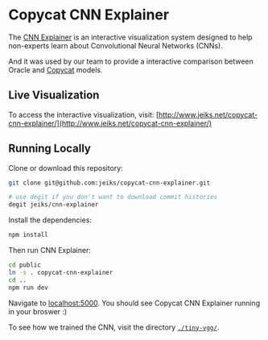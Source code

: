 # Copycat CNN Explainer

The [CNN Explainer](https://github.com/poloclub/cnn-explainer) is an interactive visualization system designed to help non-experts learn about Convolutional Neural Networks (CNNs).

And it was used by our team to provide a interactive comparison between Oracle and [Copycat](https://github.com/jeiks/Stealing_DL_Models) models.

## Live Visualization

To access the interactive visualization, visit: [http://www.jeiks.net/copycat-cnn-explainer/](http://www.jeiks.net/copycat-cnn-explainer/)

## Running Locally

Clone or download this repository:

```bash
git clone git@github.com:jeiks/copycat-cnn-explainer.git

# use degit if you don't want to download commit histories
degit jeiks/cnn-explainer
```

Install the dependencies:

```bash
npm install
```

Then run CNN Explainer:

```bash
cd public
ln -s . copycat-cnn-explainer
cd ..
npm run dev
```

Navigate to [localhost:5000](https://localhost:5000). You should see Copycat CNN Explainer running in your broswer :)

To see how we trained the CNN, visit the directory [`./tiny-vgg/`](tiny-vgg).
